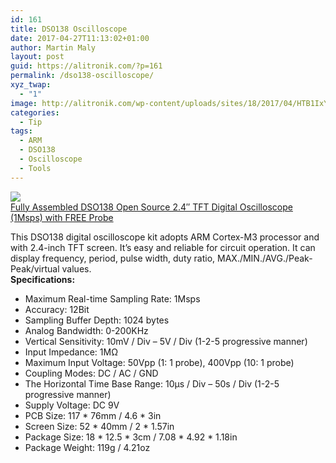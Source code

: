 ```yaml
---
id: 161
title: DSO138 Oscilloscope
date: 2017-04-27T11:13:02+01:00
author: Martin Maly
layout: post
guid: https://alitronik.com/?p=161
permalink: /dso138-oscilloscope/
xyz_twap:
  - "1"
image: http://alitronik.com/wp-content/uploads/sites/18/2017/04/HTB1IxY5OVXXXXa.XFXXq6xXFXXXF.jpg
categories:
  - Tip
tags:
  - ARM
  - DSO138
  - Oscilloscope
  - Tools
---
```

<a href="http://s.click.aliexpress.com/e/FE6qvNJ" target="_parent"><img src="//ae01.alicdn.com/kf/HTB1e6zLOVXXXXaHaXXXq6xXFXXXH/Free-shipping-1SET-Fully-Assembled-font-b-DSO138-b-font-Open-Source-2-4-TFT-Digital.jpg_220x220.jpg" /><span style="display: block;">Fully Assembled DSO138 Open Source 2.4&#8243; TFT Digital Oscilloscope (1Msps) with FREE Probe</span></a>

This DSO138 digital oscilloscope kit adopts ARM Cortex-M3 processor and with 2.4-inch TFT screen. It&#8217;s easy and reliable for circuit operation. It can display frequency, period, pulse width, duty ratio, MAX./MIN./AVG./Peak-Peak/virtual values.  
**Specifications:**

  * Maximum Real-time Sampling Rate: 1Msps
  * Accuracy: 12Bit
  * Sampling Buffer Depth: 1024 bytes
  * Analog Bandwidth: 0-200KHz
  * Vertical Sensitivity: 10mV / Div &#8211; 5V / Div (1-2-5 progressive manner)
  * Input Impedance: 1MΩ
  * Maximum Input Voltage: 50Vpp (1: 1 probe), 400Vpp (10: 1 probe)
  * Coupling Modes: DC / AC / GND
  * The Horizontal Time Base Range: 10μs / Div &#8211; 50s / Div (1-2-5 progressive manner)
  * Supply Voltage: DC 9V
  * PCB Size: 117 \* 76mm / 4.6 \* 3in
  * Screen Size: 52 \* 40mm / 2 \* 1.57in
  * Package Size: 18 \* 12.5 \* 3cm / 7.08 \* 4.92 \* 1.18in
  * Package Weight: 119g / 4.21oz